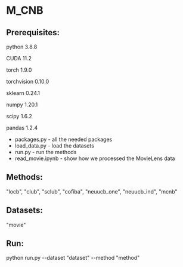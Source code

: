 # M_CNB

## Prerequisites: 

python 3.8.8

CUDA 11.2

torch 1.9.0

torchvision 0.10.0

sklearn 0.24.1

numpy 1.20.1

scipy 1.6.2

pandas 1.2.4

* packages.py - all the needed packages
* load_data.py - load the datasets
* run.py - run the methods
* read_movie.ipynb - show how we processed the MovieLens data 

## Methods:
"locb", "club", "sclub", "cofiba", "neuucb_one", "neuucb_ind", "mcnb"

## Datasets:
"movie"

## Run:
python run.py --dataset "dataset" --method "method"


